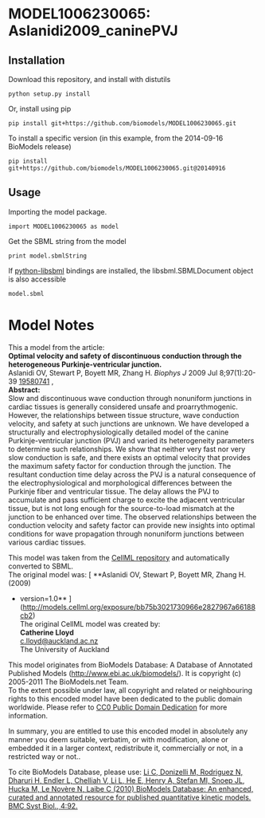 # MODEL1006230065: Aslanidi2009_caninePVJ

## Installation

Download this repository, and install with distutils

`python setup.py install`

Or, install using pip

`pip install git+https://github.com/biomodels/MODEL1006230065.git`

To install a specific version (in this example, from the 2014-09-16 BioModels release)

`pip install git+https://github.com/biomodels/MODEL1006230065.git@20140916`

## Usage

Importing the model package.

`import MODEL1006230065 as model`

Get the SBML string from the model

`print model.sbmlString`

If [python-libsbml](https://pypi.python.org/pypi/python-libsbml) bindings are
installed, the libsbml.SBMLDocument object is also accessible

`model.sbml`


# Model Notes


This a model from the article:  
**Optimal velocity and safety of discontinuous conduction through the heterogeneous Purkinje-ventricular junction.**   
Aslanidi OV, Stewart P, Boyett MR, Zhang H. _Biophys J_ 2009 Jul 8;97(1):20-39
[19580741](http://www.ncbi.nlm.nih.gov/pubmed/19580741) ,  
**Abstract:**   
Slow and discontinuous wave conduction through nonuniform junctions in cardiac
tissues is generally considered unsafe and proarrythmogenic. However, the
relationships between tissue structure, wave conduction velocity, and safety
at such junctions are unknown. We have developed a structurally and
electrophysiologically detailed model of the canine Purkinje-ventricular
junction (PVJ) and varied its heterogeneity parameters to determine such
relationships. We show that neither very fast nor very slow conduction is
safe, and there exists an optimal velocity that provides the maximum safety
factor for conduction through the junction. The resultant conduction time
delay across the PVJ is a natural consequence of the electrophysiological and
morphological differences between the Purkinje fiber and ventricular tissue.
The delay allows the PVJ to accumulate and pass sufficient charge to excite
the adjacent ventricular tissue, but is not long enough for the source-to-load
mismatch at the junction to be enhanced over time. The observed relationships
between the conduction velocity and safety factor can provide new insights
into optimal conditions for wave propagation through nonuniform junctions
between various cardiac tissues.

This model was taken from the [CellML
repository](http://www.cellml.org/models) and automatically converted to SBML.  
The original model was: [ **Aslanidi OV, Stewart P, Boyett MR, Zhang H. (2009)
- version=1.0**
](http://models.cellml.org/exposure/bb75b3021730966e2827967a66188cb2)  
The original CellML model was created by:  
**Catherine Lloyd**   
c.lloyd@auckland.ac.nz  
The University of Auckland  

This model originates from BioModels Database: A Database of Annotated
Published Models (http://www.ebi.ac.uk/biomodels/). It is copyright (c)
2005-2011 The BioModels.net Team.  
To the extent possible under law, all copyright and related or neighbouring
rights to this encoded model have been dedicated to the public domain
worldwide. Please refer to [CC0 Public Domain
Dedication](http://creativecommons.org/publicdomain/zero/1.0/) for more
information.

In summary, you are entitled to use this encoded model in absolutely any
manner you deem suitable, verbatim, or with modification, alone or embedded it
in a larger context, redistribute it, commercially or not, in a restricted way
or not..  
  
To cite BioModels Database, please use: [Li C, Donizelli M, Rodriguez N,
Dharuri H, Endler L, Chelliah V, Li L, He E, Henry A, Stefan MI, Snoep JL,
Hucka M, Le Novère N, Laibe C (2010) BioModels Database: An enhanced, curated
and annotated resource for published quantitative kinetic models. BMC Syst
Biol., 4:92.](http://www.ncbi.nlm.nih.gov/pubmed/20587024)


